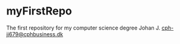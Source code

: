 # myFirstRepo
The first repository for my computer science degree
Johan J. 
cph-jj679@cphbusiness.dk